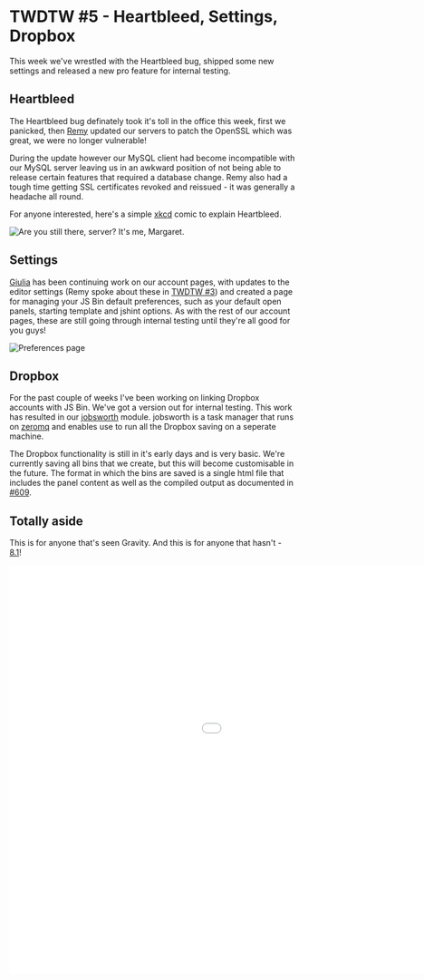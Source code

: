 # TWDTW #5 - Heartbleed, Settings, Dropbox

This week we've wrestled with the Heartbleed bug, shipped some new settings and released a new pro feature for internal testing.

## Heartbleed

The Heartbleed bug definately took it's toll in the office this week, first we panicked, then [Remy](https://github.com/remy) 
updated our servers to patch the OpenSSL which was great, we were no longer vulnerable! 

During the update however our MySQL client had become incompatible with our MySQL server leaving us in an awkward position of 
not being able to release certain features that required a database change. Remy also had a tough time getting SSL certificates 
revoked and reissued - it was generally a headache all round.

For anyone interested, here's a simple [xkcd](http://xkcd.com) comic to explain Heartbleed.

![Are you still there, server? It's me, Margaret.](http://imgs.xkcd.com/comics/heartbleed_explanation.png)

## Settings

[Giulia](https://github.com/electricg) has been continuing work on our account pages, with updates to the editor settings (Remy spoke 
about these in [TWDTW #3](http://jsbin.com/blog/twdtw-3-codemirror-settings#usersettings)) and created a page for managing your JS Bin
default preferences, such as your default open panels, starting template and jshint options. As with the rest of our account pages, 
these are still going through internal testing until they're all good for you guys! 

![Preferences page](/images/twdtw/5/preferences.png)

## Dropbox

For the past couple of weeks I've been working on linking Dropbox accounts with JS Bin. We've got a version out for internal 
testing. This work has resulted in our [jobsworth](https://github.com/jsbin/jobsworth) module. jobsworth 
is a task manager that runs on [zeromq](http://http://zeromq.org/) and enables use to run all the Dropbox saving on a seperate
machine. 

The Dropbox functionality is still in it's early days and is very basic. We're currently saving all bins that we create, but this
will become customisable in the future. The format in which the bins are saved is a single html file that includes the panel content
as well as the compiled output as documented in [#609](https://github.com/jsbin/jsbin/issues/609).

## Totally aside

This is for anyone that's seen Gravity. And this is for anyone that hasn't - [8.1](http://www.imdb.com/title/tt1454468/)!

<div class="embed-container">
  <iframe width="1280" height="720" src="//www.youtube.com/embed/Gw79smKZB9E" frameborder="0" allowfullscreen></iframe>
</div>

